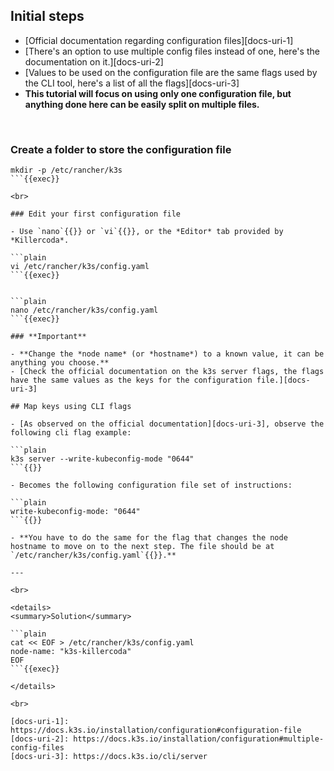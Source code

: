 ## Initial steps

- [Official documentation regarding configuration files][docs-uri-1]
- [There's an option to use multiple config files instead of one, here's the documentation on it.][docs-uri-2]
- [Values to be used on the configuration file are the same flags used by the CLI tool, here's a list of all the flags][docs-uri-3]
- **This tutorial will focus on using only one configuration file, but anything done here can be easily split on multiple files.**

<br>

### Create a folder to store the configuration file

```plain
mkdir -p /etc/rancher/k3s
```{{exec}}

<br>

### Edit your first configuration file

- Use `nano`{{}} or `vi`{{}}, or the *Editor* tab provided by *Killercoda*.

```plain
vi /etc/rancher/k3s/config.yaml
```{{exec}}


```plain
nano /etc/rancher/k3s/config.yaml
```{{exec}}

### **Important**

- **Change the *node name* (or *hostname*) to a known value, it can be anything you choose.**
- [Check the official documentation on the k3s server flags, the flags have the same values as the keys for the configuration file.][docs-uri-3]

## Map keys using CLI flags

- [As observed on the official documentation][docs-uri-3], observe the following cli flag example:

```plain
k3s server --write-kubeconfig-mode "0644"
```{{}}

- Becomes the following configuration file set of instructions:

```plain
write-kubeconfig-mode: "0644"
```{{}}

- **You have to do the same for the flag that changes the node hostname to move on to the next step. The file should be at `/etc/rancher/k3s/config.yaml`{{}}.**

---

<br>

<details>
<summary>Solution</summary>

```plain
cat << EOF > /etc/rancher/k3s/config.yaml
node-name: "k3s-killercoda"
EOF
```{{exec}}

</details>

<br>

[docs-uri-1]: https://docs.k3s.io/installation/configuration#configuration-file
[docs-uri-2]: https://docs.k3s.io/installation/configuration#multiple-config-files
[docs-uri-3]: https://docs.k3s.io/cli/server
